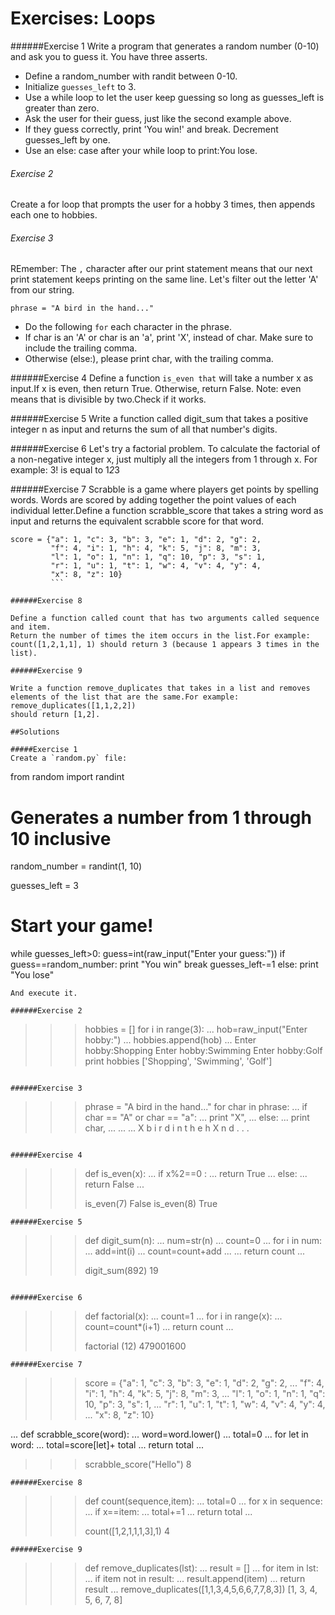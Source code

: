 # Exercises: Loops

######Exercise 1
Write a program that generates a random number (0-10) and ask you to guess it. You have three asserts.

- Define a random_number with randit between 0-10.
- Initialize `guesses_left` to 3.
- Use a while loop to let the user keep guessing so long as guesses_left is greater than zero.
- Ask the user for their guess, just like the second example above.
- If they guess correctly, print 'You win!' and break.
Decrement guesses_left by one.
- Use an else: case after your while loop to print:You lose.

###### Exercise 2
Create a for loop that prompts the user for a hobby 3 times, then appends each one to hobbies.

###### Exercise 3
REmember: The `,` character after our print statement means that our next print statement keeps printing on the same line.
Let's filter out the letter 'A' from our string.
```
phrase = "A bird in the hand..."
```
- Do the following `for` each character in the phrase.
- If char is an 'A' or char is an 'a', print 'X', instead of char. Make sure to include the trailing comma.
- Otherwise (else:), please print char, with the trailing comma.


######Exercise 4
Define a function `is_even that` will take a number x as input.If x is even, then return True.
Otherwise, return False. Note: even means that is divisible by two.Check if it works.

######Exercise 5
Write a function called digit_sum that takes a positive integer n as input and returns the sum of all that number's digits.

######Exercise 6
Let's try a factorial problem.
To calculate the factorial of a non-negative integer x, just multiply all the integers from 1 through x. For example:
    3! is  equal to 1*2*3

######Exercise 7
Scrabble is a game where players get points by spelling words. Words are scored by adding together the point values of each individual letter.Define a function scrabble_score that takes a string word as input and returns the equivalent scrabble score for that word.
```
score = {"a": 1, "c": 3, "b": 3, "e": 1, "d": 2, "g": 2,
         "f": 4, "i": 1, "h": 4, "k": 5, "j": 8, "m": 3,
         "l": 1, "o": 1, "n": 1, "q": 10, "p": 3, "s": 1,
         "r": 1, "u": 1, "t": 1, "w": 4, "v": 4, "y": 4,
         "x": 8, "z": 10}
         ```

######Exercise 8

Define a function called count that has two arguments called sequence and item.
Return the number of times the item occurs in the list.For example: count([1,2,1,1], 1) should return 3 (because 1 appears 3 times in the list).

######Exercise 9

Write a function remove_duplicates that takes in a list and removes elements of the list that are the same.For example: remove_duplicates([1,1,2,2])
should return [1,2].

##Solutions

#####Exercise 1
Create a `random.py` file:
```
from random import randint

# Generates a number from 1 through 10 inclusive
random_number = randint(1, 10)

guesses_left = 3
# Start your game!
while guesses_left>0:
    guess=int(raw_input("Enter your guess:"))
    if guess==random_number:
        print "You win"
        break
    guesses_left-=1
else:
    print "You lose"
```
And execute it.

######Exercise 2
```
>>> hobbies = []
>>> for i in range(3):
...   hob=raw_input("Enter hobby:")
...   hobbies.append(hob)
...
Enter hobby:Shopping
Enter hobby:Swimming
Enter hobby:Golf
>>> print hobbies
['Shopping', 'Swimming', 'Golf']
>>>
```

######Exercise 3
```
>>> phrase = "A bird in the hand..."
>>> for char in phrase:
...     if char == "A" or char == "a":
...         print "X",
...     else:
...         print char,
...
...
...
X   b i r d   i n   t h e   h X n d . . .
>>>
```

######Exercise 4
```
>>> def is_even(x):
...     if x%2==0 :
...         return True
...     else:
...         return False
...
>>>
>>> is_even(7)
False
>>> is_even(8)
True
>>>
```
######Exercise 5
```
>>> def digit_sum(n):
...     num=str(n)
...     count=0
...     for i in num:
...         add=int(i)
...         count=count+add
...
...     return count
...
>>>
>>> digit_sum(892)
19
>>>
```

######Exercise 6

```
>>> def factorial(x):
...     count=1
...     for i in range(x):
...         count=count*(i+1)
...     return count
...
>>>
>>> factorial (12)
479001600
>>>
```
######Exercise 7
```
>>> score = {"a": 1, "c": 3, "b": 3, "e": 1, "d": 2, "g": 2,
...          "f": 4, "i": 1, "h": 4, "k": 5, "j": 8, "m": 3,
...          "l": 1, "o": 1, "n": 1, "q": 10, "p": 3, "s": 1,
...          "r": 1, "u": 1, "t": 1, "w": 4, "v": 4, "y": 4,
...          "x": 8, "z": 10}
>>>
... def scrabble_score(word):
...     word=word.lower()
...     total=0
...     for let in word:
...         total=score[let]+ total
...     return total
...
>>> scrabble_score("Hello")
8
>>>
>>>
```
######Exercise 8
```
>>> def count(sequence,item):
...     total=0
...     for x in sequence:
...      if x==item:
...         total+=1
...     return total
...
>>>
>>> count([1,2,1,1,1,3],1)
4
>>>
```
######Exercise 9
```
>>> def remove_duplicates(lst):
...     result = []
...     for item in lst:
...         if item not in result:
...             result.append(item)
...     return result
...
>>> remove_duplicates([1,1,3,4,5,6,6,7,7,8,3])
[1, 3, 4, 5, 6, 7, 8]
>>>
```
